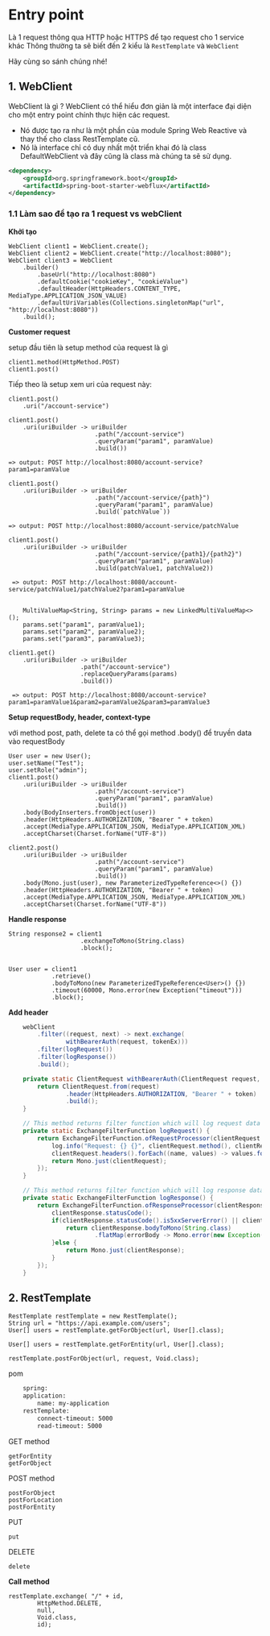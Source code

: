 # Entry point

Là 1 request thông qua HTTP hoặc HTTPS để tạo request cho 1 service khác
Thông thường ta sẽ biết đến 2 kiểu là `RestTemplate` và `WebClient`

Hãy cùng so sánh chúng nhé!


## 1. WebClient

WebClient là gì ?
WebClient có thể hiểu đơn giản là một interface đại diện cho một entry point chính thực hiện các request.
- Nó được tạo ra như là một phần của module Spring Web Reactive và thay thế cho class RestTemplate cũ.
- Nó là interface chỉ có duy nhất một triển khai đó là class DefaultWebClient và đây cũng là class mà chúng ta sẽ sử dụng.


```xml
<dependency>
    <groupId>org.springframework.boot</groupId>
    <artifactId>spring-boot-starter-webflux</artifactId>
</dependency>
```

### 1.1 Làm sao để tạo ra 1 request vs webClient

**Khởi tạo**

    WebClient client1 = WebClient.create();
    WebClient client2 = WebClient.create("http://localhost:8080");
    WebClient client3 = WebClient
        .builder()
            .baseUrl("http://localhost:8080")
            .defaultCookie("cookieKey", "cookieValue")
            .defaultHeader(HttpHeaders.CONTENT_TYPE, MediaType.APPLICATION_JSON_VALUE) 
            .defaultUriVariables(Collections.singletonMap("url", "http://localhost:8080"))
        .build();

**Customer request**

setup đầu tiên là setup method của request là gì

    client1.method(HttpMethod.POST)
    client1.post()

Tiếp theo là setup xem uri của request này:
    
    client1.post()
        .uri("/account-service") 
    
    client1.post()
        .uri(uriBuilder -> uriBuilder
                            .path("/account-service")
                            .queryParam("param1", paramValue)
                            .build())
    
    => output: POST http://localhost:8080/account-service?param1=paramValue

    client1.post()
        .uri(uriBuilder -> uriBuilder
                            .path("/account-service/{path}")
                            .queryParam("param1", paramValue)
                            .build(`patchValue`))
    
    => output: POST http://localhost:8080/account-service/patchValue
    
    client1.post()
        .uri(uriBuilder -> uriBuilder
                            .path("/account-service/{path1}/{path2}")
                            .queryParam("param1", paramValue)
                            .build(patchValue1, patchValue2))

     => output: POST http://localhost:8080/account-service/patchValue1/patchValue2?param1=paramValue


        MultiValueMap<String, String> params = new LinkedMultiValueMap<>();
        params.set("param1", paramValue1);
        params.set("param2", paramValue2);
        params.set("param3", paramValue3);

    client1.get()
        .uri(uriBuilder -> uriBuilder
                        .path("/account-service")
                        .replaceQueryParams(params)
                        .build())

     => output: POST http://localhost:8080/account-service?param1=paramValue1&param2=paramValue2&param3=paramValue3

**Setup requestBody, header, context-type**


với method post, path, delete ta có thể gọi method .body() để truyền data vào requestBody

    User user = new User();
    user.setName("Test");
    user.setRole("admin");
    client1.post()
        .uri(uriBuilder -> uriBuilder
                            .path("/account-service")
                            .queryParam("param1", paramValue)
                            .build())
        .body(BodyInserters.fromObject(user))
        .header(HttpHeaders.AUTHORIZATION, "Bearer " + token)
        .accept(MediaType.APPLICATION_JSON, MediaType.APPLICATION_XML)
        .acceptCharset(Charset.forName("UTF-8"))

    client2.post()
        .uri(uriBuilder -> uriBuilder
                            .path("/account-service")
                            .queryParam("param1", paramValue)
                            .build())
        .body(Mono.just(user), new ParameterizedTypeReference<>() {})
        .header(HttpHeaders.AUTHORIZATION, "Bearer " + token)
        .accept(MediaType.APPLICATION_JSON, MediaType.APPLICATION_XML)
        .acceptCharset(Charset.forName("UTF-8"))

**Handle response**

    String response2 = client1
                        .exchangeToMono(String.class)
                        .block();


    User user = client1
                .retrieve()
                .bodyToMono(new ParameterizedTypeReference<User>() {})
                .timeout(60000, Mono.error(new Exception("timeout")))
                .block();

**Add header**

```java
    webClient
        .filter((request, next) -> next.exchange(
                withBearerAuth(request, tokenEx)))
        .filter(logRequest())
        .filter(logResponse())
        .build();

    private static ClientRequest withBearerAuth(ClientRequest request, String token) {
        return ClientRequest.from(request)
                .header(HttpHeaders.AUTHORIZATION, "Bearer " + token)
                .build();
    }

    // This method returns filter function which will log request data
    private static ExchangeFilterFunction logRequest() {
        return ExchangeFilterFunction.ofRequestProcessor(clientRequest -> {
            log.info("Request: {} {}", clientRequest.method(), clientRequest.url());
            clientRequest.headers().forEach((name, values) -> values.forEach(value -> log.info("{}={}", name, value)));
            return Mono.just(clientRequest);
        });
    }

    // This method returns filter function which will log response data
    private static ExchangeFilterFunction logResponse() {
        return ExchangeFilterFunction.ofResponseProcessor(clientResponse -> {
            clientResponse.statusCode();
            if(clientResponse.statusCode().is5xxServerError() || clientResponse.statusCode().is4xxClientError()) {
                return clientResponse.bodyToMono(String.class)
                        .flatMap(errorBody -> Mono.error(new Exception("Error when send request")));
            }else {
                return Mono.just(clientResponse);
            }
        });
    }
```

## 2. RestTemplate

    RestTemplate restTemplate = new RestTemplate();
    String url = "https://api.example.com/users";
    User[] users = restTemplate.getForObject(url, User[].class);

    User[] users = restTemplate.getForEntity(url, User[].class);

    restTemplate.postForObject(url, request, Void.class); 

pom

```xml
    spring:
    application:
        name: my-application
    restTemplate:
        connect-timeout: 5000
        read-timeout: 5000
```

GET method

    getForEntity
    getForObject

POST method

    postForObject
    postForLocation
    postForEntity

PUT

    put

DELETE

    delete


**Call method**

    restTemplate.exchange( "/" + id,
            HttpMethod.DELETE,
            null,
            Void.class,
            id);



















